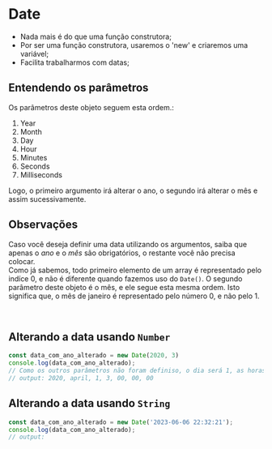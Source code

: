 # Date
- Nada mais é do que uma função construtora;
- Por ser uma função construtora, usaremos o 'new' e criaremos uma variável;
- Facilita trabalharmos com datas; 

## Entendendo os parâmetros
Os parâmetros deste objeto seguem esta ordem.:
<ol>
    <li>Year </li>
    <li>Month </li>
    <li>Day </li>
    <li>Hour </li>
    <li>Minutes </li>
    <li>Seconds </li>
    <li>Milliseconds </li>
</ol>

Logo, o primeiro argumento irá alterar o ano, o segundo irá alterar o mês e assim sucessivamente.

## Observações
Caso você deseja definir uma data utilizando os argumentos, saiba que apenas o _ano_ e o _mês_ são obrigatórios, o restante você não precisa colocar. </br>
Como já sabemos, todo primeiro elemento de um array é representado pelo indíce 0, e não é diferente quando fazemos uso do `Date()`.
O segundo parâmetro deste objeto é o mês, e ele segue esta mesma ordem. Isto significa que, o mês de janeiro é representado pelo número 0, e não pelo 1.

</br>

## Alterando a data usando `Number`
```js
const data_com_ano_alterado = new Date(2020, 3)
console.log(data_com_ano_alterado);
// Como os outros parâmetros não foram definiso, o dia será 1, as horas serão 3, e o restante será 0.
// output: 2020, april, 1, 3, 00, 00, 00
```

## Alterando a data usando `String`
```js
const data_com_ano_alterado = new Date('2023-06-06 22:32:21');
console.log(data_com_ano_alterado);
// output: 
